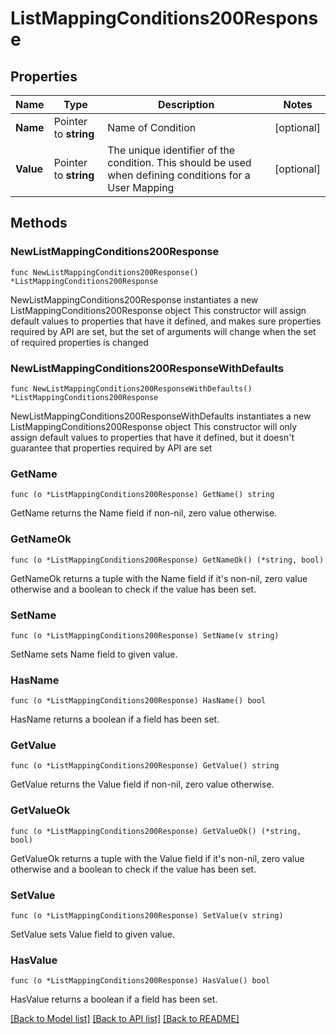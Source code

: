 # ListMappingConditions200Response

## Properties

Name | Type | Description | Notes
------------ | ------------- | ------------- | -------------
**Name** | Pointer to **string** | Name of Condition | [optional] 
**Value** | Pointer to **string** | The unique identifier of the condition. This should be used when defining conditions for a User Mapping | [optional] 

## Methods

### NewListMappingConditions200Response

`func NewListMappingConditions200Response() *ListMappingConditions200Response`

NewListMappingConditions200Response instantiates a new ListMappingConditions200Response object
This constructor will assign default values to properties that have it defined,
and makes sure properties required by API are set, but the set of arguments
will change when the set of required properties is changed

### NewListMappingConditions200ResponseWithDefaults

`func NewListMappingConditions200ResponseWithDefaults() *ListMappingConditions200Response`

NewListMappingConditions200ResponseWithDefaults instantiates a new ListMappingConditions200Response object
This constructor will only assign default values to properties that have it defined,
but it doesn't guarantee that properties required by API are set

### GetName

`func (o *ListMappingConditions200Response) GetName() string`

GetName returns the Name field if non-nil, zero value otherwise.

### GetNameOk

`func (o *ListMappingConditions200Response) GetNameOk() (*string, bool)`

GetNameOk returns a tuple with the Name field if it's non-nil, zero value otherwise
and a boolean to check if the value has been set.

### SetName

`func (o *ListMappingConditions200Response) SetName(v string)`

SetName sets Name field to given value.

### HasName

`func (o *ListMappingConditions200Response) HasName() bool`

HasName returns a boolean if a field has been set.

### GetValue

`func (o *ListMappingConditions200Response) GetValue() string`

GetValue returns the Value field if non-nil, zero value otherwise.

### GetValueOk

`func (o *ListMappingConditions200Response) GetValueOk() (*string, bool)`

GetValueOk returns a tuple with the Value field if it's non-nil, zero value otherwise
and a boolean to check if the value has been set.

### SetValue

`func (o *ListMappingConditions200Response) SetValue(v string)`

SetValue sets Value field to given value.

### HasValue

`func (o *ListMappingConditions200Response) HasValue() bool`

HasValue returns a boolean if a field has been set.


[[Back to Model list]](../README.md#documentation-for-models) [[Back to API list]](../README.md#documentation-for-api-endpoints) [[Back to README]](../README.md)


